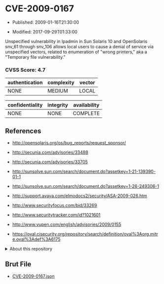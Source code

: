 # CVE-2009-0167

- Published: 2009-01-16T21:30:00

- Modified: 2017-09-29T01:33:00

Unspecified vulnerability in lpadmin in Sun Solaris 10 and OpenSolaris snv_61 through snv_106 allows local users to cause a denial of service via unspecified vectors, related to enumeration of "wrong printers," aka a "Temporary file vulnerability."

### CVSS Score: **4.7**

| authentication | complexity | vector |
| --- | --- | --- |
| NONE | MEDIUM | LOCAL |

| confidentiality | integrity | availability |
| --- | --- | --- |
| NONE | NONE | COMPLETE |

## References

* http://opensolaris.org/os/bug_reports/request_sponsor/

* http://secunia.com/advisories/33488

* http://secunia.com/advisories/33705

* http://sunsolve.sun.com/search/document.do?assetkey=1-21-139390-01-1

* http://sunsolve.sun.com/search/document.do?assetkey=1-26-249306-1

* http://support.avaya.com/elmodocs2/security/ASA-2009-026.htm

* http://www.securityfocus.com/bid/33269

* http://www.securitytracker.com/id?1021601

* http://www.vupen.com/english/advisories/2009/0155

* https://oval.cisecurity.org/repository/search/definition/oval%3Aorg.mitre.oval%3Adef%3A6175

<details>
<summary>About this repository</summary> 

  This repository is part of the project [Live Hack CVE](https://github.com/Live-Hack-CVE). Main website can be found [www.live-hack.org](https://www.live-hack.org) 
  
  Made by [Sn0wAlice](https://github.com/Sn0wAlice) for the people that care about security and need to have a feed of the latest CVEs. Hope you enjoy it, don't forget to star the repo and follow me on [Twitter](https://twitter.com/Sn0wAlice) and [Github](https://github.com/Sn0wAlice). And that is my [personnal website](https://www.alice-snow.me/)

  - [Home Page](https://github.com/Live-Hack-CVE)
  - [Framework](https://github.com/Live-Hack-CVE/cve-framework)
  - [CVE database](https://github.com/Live-Hack-CVE/full_database)
  - [Changelog](https://github.com/Live-Hack-CVE/Changelog)
</details>

## Brut File

* [CVE-2009-0167.json](https://raw.githubusercontent.com/Live-Hack-CVE/full_database/main/cves/2009/CVE-2009-0167.json)

